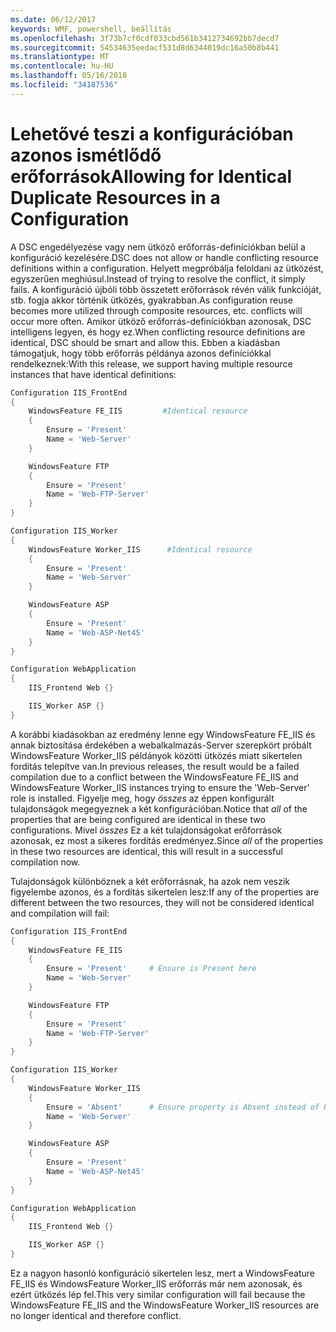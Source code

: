 ```yaml
---
ms.date: 06/12/2017
keywords: WMF, powershell, beállítás
ms.openlocfilehash: 3f73b7cf0cdf033cbd561b3412734692bb7decd7
ms.sourcegitcommit: 54534635eedacf531d8d6344019dc16a50b8b441
ms.translationtype: MT
ms.contentlocale: hu-HU
ms.lasthandoff: 05/16/2018
ms.locfileid: "34187536"
---
```

# <a name="allowing-for-identical-duplicate-resources-in-a-configuration"></a><span data-ttu-id="3661a-102">Lehetővé teszi a konfigurációban azonos ismétlődő erőforrások</span><span class="sxs-lookup"><span data-stu-id="3661a-102">Allowing for Identical Duplicate Resources in a Configuration</span></span>

<span data-ttu-id="3661a-103">A DSC engedélyezése vagy nem ütköző erőforrás-definíciókban belül a konfiguráció kezelésére.</span><span class="sxs-lookup"><span data-stu-id="3661a-103">DSC does not allow or handle conflicting resource definitions within a configuration.</span></span> <span data-ttu-id="3661a-104">Helyett megpróbálja feloldani az ütközést, egyszerűen meghiúsul.</span><span class="sxs-lookup"><span data-stu-id="3661a-104">Instead of trying to resolve the conflict, it simply fails.</span></span> <span data-ttu-id="3661a-105">A konfiguráció újbóli több összetett erőforrások révén válik funkcióját, stb. fogja akkor történik ütközés, gyakrabban.</span><span class="sxs-lookup"><span data-stu-id="3661a-105">As configuration reuse becomes more utilized through composite resources, etc. conflicts will occur more often.</span></span> <span data-ttu-id="3661a-106">Amikor ütköző erőforrás-definíciókban azonosak, DSC intelligens legyen, és hogy ez.</span><span class="sxs-lookup"><span data-stu-id="3661a-106">When conflicting resource definitions are identical, DSC should be smart and allow this.</span></span> <span data-ttu-id="3661a-107">Ebben a kiadásban támogatjuk, hogy több erőforrás példánya azonos definíciókkal rendelkeznek:</span><span class="sxs-lookup"><span data-stu-id="3661a-107">With this release, we support having multiple resource instances that have identical definitions:</span></span>

```powershell
Configuration IIS_FrontEnd
{
    WindowsFeature FE_IIS         #Identical resource
    {
        Ensure = 'Present'
        Name = 'Web-Server'
    }

    WindowsFeature FTP
    {
        Ensure = 'Present'
        Name = 'Web-FTP-Server'
    }
}

Configuration IIS_Worker
{
    WindowsFeature Worker_IIS      #Identical resource
    {
        Ensure = 'Present'
        Name = 'Web-Server'
    }

    WindowsFeature ASP
    {
        Ensure = 'Present'
        Name = 'Web-ASP-Net45'
    }
}

Configuration WebApplication
{
    IIS_Frontend Web {}

    IIS_Worker ASP {}
}
```

<span data-ttu-id="3661a-108">A korábbi kiadásokban az eredmény lenne egy WindowsFeature FE_IIS és annak biztosítása érdekében a webalkalmazás-Server szerepkört próbált WindowsFeature Worker_IIS példányok közötti ütközés miatt sikertelen fordítás telepítve van.</span><span class="sxs-lookup"><span data-stu-id="3661a-108">In previous releases, the result would be a failed compilation due to a conflict between the WindowsFeature FE_IIS and WindowsFeature Worker_IIS instances trying to ensure the 'Web-Server' role is installed.</span></span> <span data-ttu-id="3661a-109">Figyelje meg, hogy *összes* az éppen konfigurált tulajdonságok megegyeznek a két konfigurációban.</span><span class="sxs-lookup"><span data-stu-id="3661a-109">Notice that *all* of the properties that are being configured are identical in these two configurations.</span></span> <span data-ttu-id="3661a-110">Mivel *összes* Ez a két tulajdonságokat erőforrások azonosak, ez most a sikeres fordítás eredményez.</span><span class="sxs-lookup"><span data-stu-id="3661a-110">Since *all* of the properties in these two resources are identical, this will result in a successful compilation now.</span></span>

<span data-ttu-id="3661a-111">Tulajdonságok különböznek a két erőforrásnak, ha azok nem veszik figyelembe azonos, és a fordítás sikertelen lesz:</span><span class="sxs-lookup"><span data-stu-id="3661a-111">If any of the properties are different between the two resources, they will not be considered identical and compilation will fail:</span></span>

```powershell
Configuration IIS_FrontEnd
{
    WindowsFeature FE_IIS
    {
        Ensure = 'Present'     # Ensure is Present here
        Name = 'Web-Server'
    }

    WindowsFeature FTP
    {
        Ensure = 'Present'
        Name = 'Web-FTP-Server'
    }
}

Configuration IIS_Worker
{
    WindowsFeature Worker_IIS
    {
        Ensure = 'Absent'      # Ensure property is Absent instead of Present
        Name = 'Web-Server'
    }

    WindowsFeature ASP
    {
        Ensure = 'Present'
        Name = 'Web-ASP-Net45'
    }
}

Configuration WebApplication
{
    IIS_Frontend Web {}

    IIS_Worker ASP {}
}
```

<span data-ttu-id="3661a-112">Ez a nagyon hasonló konfiguráció sikertelen lesz, mert a WindowsFeature FE_IIS és WindowsFeature Worker_IIS erőforrás már nem azonosak, és ezért ütközés lép fel.</span><span class="sxs-lookup"><span data-stu-id="3661a-112">This very similar configuration will fail because the WindowsFeature FE_IIS and the WindowsFeature Worker_IIS resources are no longer identical and therefore conflict.</span></span>
